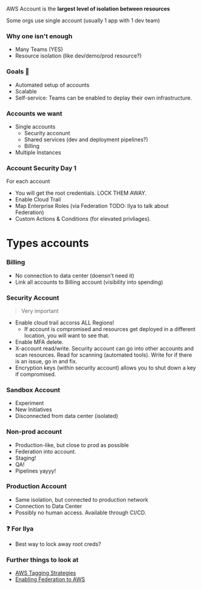 AWS Account is the **largest level of isolation between resources**

Some orgs use single account (usually 1 app with 1 dev team)

### Why one isn't enough ###

+ Many Teams (YES)
+ Resource isolation (like dev/demo/prod resource?)


### Goals 🏁 ###

+ Automated setup of accounts
+ Scalable
+ Self-service: Teams can be enabled to deplay their own infrastructure.

### Accounts we want ###
+ Single accounts
  + Security acconunt
  + Shared services (dev and deployment pipelines?)
  + Billing
+ Multiple Instances

### Account Security Day 1 ###
For each account

+ You will get the root credentials. LOCK THEM AWAY.
+ Enable Cloud Trail
+ Map Enterprise Roles (via Federation TODO: Ilya to talk about Federation)
+ Custom Actions & Conditions (for elevated privliages).


# Types accounts

### Billing ###

+ No connection to data center (doensn't need it)
+ Link all accounts to Billing account (visibility into spending)

### Security Account ###
> Very important

+ Enable cloud trail accorss ALL Regions!
  + If account is compromised and resources get deployed in a different location, you will want to see that.
+ Enable MFA delete.
+ X-account read/write. Security account can go into other accounts and scan resources. Read for scanning (automated tools). Write for if there is an issue, go in and fix.
+ Encryption keys (within security account) allows you to shut down a key if compromised.

### Sandbox Account ###
+ Experiment
+ New Initiatives
+ Disconnected from data center (isolated)

### Non-prod account ###
+ Production-like, but close to prod as possible
+ Federation into account.
+ Staging!
+ QA!
+ Pipelines yayyy!

### Production Account ###
+ Same isolation, but connected to production network
+ Connection to Data Center
+ Possibly no human access. Available through CI/CD.


### ❓ For Ilya ###
+ Best way to lock away root creds?

### Further things to look at ###
+ [AWS Tagging Strategies](https://aws.amazon.com/answers/account-management/aws-tagging-strategies/)
+ [Enabling Federation to AWS](https://aws.amazon.com/blogs/security/enabling-federation-to-aws-using-windows-active-directory-adfs-and-saml-2-0/)
